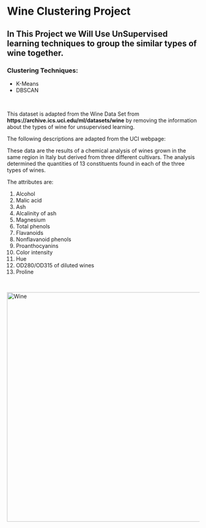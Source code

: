 # Wine Clustering Project
## In This Project we Will Use UnSupervised learning techniques to group the similar types of wine together.  
### Clustering Techniques:
<ul>
  <li>K-Means</li>
  <li>DBSCAN</li>
</ul>
<br>
<p>
This dataset is adapted from the Wine Data Set from <strong><a>https://archive.ics.uci.edu/ml/datasets/wine</a></strong> by removing the information about the types of wine for unsupervised learning.

The following descriptions are adapted from the UCI webpage:

These data are the results of a chemical analysis of wines grown in the same region in Italy but derived from three different cultivars. The analysis determined the quantities of 13 constituents found in each of the three types of wines.

The attributes are:

1. Alcohol
2. Malic acid
3. Ash
4. Alcalinity of ash
5. Magnesium
6. Total phenols
7. Flavanoids
8. Nonflavanoid phenols
9. Proanthocyanins
10. Color intensity
11. Hue
12. OD280/OD315 of diluted wines
13. Proline
<br>
</p>
<img src="https://media.winefolly.com/whole-cluster-fermentation-destemmed-illustration-winefolly.png" alt="Wine" width=600/>
